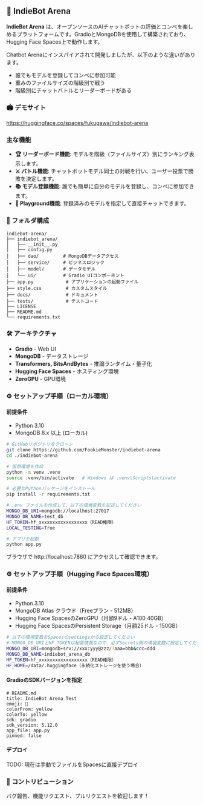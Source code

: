 ## 🚀 IndieBot Arena

**IndieBot Arena** は、オープンソースのAIチャットボットの評価とコンペを楽しめるプラットフォームです。GradioとMongoDBを使用して構築されており、Hugging Face Spaces上で動作します。

Chatbot Arenaにインスパイアされて開発しましたが、以下のような違いがあります。

- 誰でもモデルを登録してコンペに参加可能
- 重みのファイルサイズの階級別で戦う
- 階級別にチャットバトルとリーダーボードがある

### 🏟️ デモサイト

https://huggingface.co/spaces/fukugawa/indiebot-arena

### 主な機能
- **🏆️ リーダーボード機能**: モデルを階級（ファイルサイズ）別にランキング表示します。
- **⚔️ バトル機能**: チャットボットモデル同士の対戦を行い、ユーザー投票で勝敗を決定します。
- **📚️ モデル登録機能**: 誰でも簡単に自分のモデルを登録し、コンペに参加できます。
- **💬 Playground機能**: 登録済みのモデルを指定して直接チャットできます。

### 📁 フォルダ構成
```
indiebot-arena/
├── indiebot_arena/
│   ├── __init__.py
│   ├── config.py
│   ├── dao/         # MongoDBデータアクセス
│   ├── service/     # ビジネスロジック
│   ├── model/       # データモデル
│   └── ui/          # Gradio UIコンポーネント
├── app.py            # アプリケーションの起動ファイル
├── style.css         # カスタムスタイル
├── docs/             # ドキュメント
├── tests/            # テストコード
├── LICENSE
├── README.md
└── requirements.txt
```

### 🛠️ アーキテクチャ
- **Gradio** - Web UI
- **MongoDB** - データストレージ
- **Transformers, BitsAndBytes** - 推論ランタイム・量子化
- **Hugging Face Spaces** - ホスティング環境
- **ZeroGPU** - GPU環境

### ⚙️ セットアップ手順（ローカル環境）

#### 前提条件
- Python 3.10
- MongoDB 8.x 以上 (ローカル)

```bash
# GitHubリポジトリをクローン
git clone https://github.com/FookieMonster/indiebot-arena
cd ./indiebot-arena
```

```bash
# 仮想環境を作成
python -m venv .venv
source .venv/bin/activate   # Windows は .venv\Scripts\activate
```

```bash
# 必要なPythonパッケージをインストール
pip install -r requirements.txt
```

```bash
# .env ファイルを作成して、以下の環境変数を記述してください
MONGO_DB_URI=mongodb://localhost:27017
MONGO_DB_NAME=test_db
HF_TOKEN=hf_xxxxxxxxxxxxxxxxxx（READ権限）
LOCAL_TESTING=True
```

```bash
# アプリを起動
python app.py
```
ブラウザで http://localhost:7860 にアクセスして確認できます。

### ⚙️ セットアップ手順（Hugging Face Spaces環境）

#### 前提条件
- Python 3.10
- MongoDB Atlas クラウド（Freeプラン - 512MB）
- Hugging Face SpacesのZeroGPU（月額9ドル - A100 40GB）
- Hugging Face SpacesのPersistent Storage（月額25ドル - 150GB）

```bash
# 以下の環境変数をSpacesのsettingsから設定してください
# MONGO_DB_URIとHF_TOKENは秘匿情報なので、必ずSecrets側の環境変数に設定してください。
MONGO_DB_URI=mongodb+srv://xxx:yyy@zzz/?aaa=bbb&ccc=ddd
MONGO_DB_NAME=indiebot_arena_db
HF_TOKEN=hf_xxxxxxxxxxxxxxxxxx（READ権限）
HF_HOME=/data/.huggingface（永続化ストレージを使う場合）
```

#### GradioのSDKバージョンを指定

```
# README.md
title: IndieBot Arena Test
emoji: 💬
colorFrom: yellow
colorTo: yellow
sdk: gradio
sdk_version: 5.12.0
app_file: app.py
pinned: false
```

#### デプロイ

TODO: 現在は手動でファイルをSpacesに直接デプロイ

### 🤝 コントリビューション
バグ報告、機能リクエスト、プルリクエストを歓迎します！
